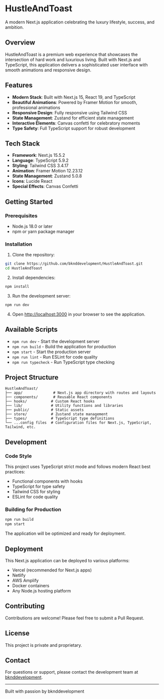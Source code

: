 # HustleAndToast

A modern Next.js application celebrating the luxury lifestyle, success, and ambition.

## Overview

HustleAndToast is a premium web experience that showcases the intersection of hard work and luxurious living. Built with Next.js and TypeScript, this application delivers a sophisticated user interface with smooth animations and responsive design.

## Features

- **Modern Stack**: Built with Next.js 15, React 19, and TypeScript
- **Beautiful Animations**: Powered by Framer Motion for smooth, professional animations
- **Responsive Design**: Fully responsive using Tailwind CSS
- **State Management**: Zustand for efficient state management
- **Interactive Elements**: Canvas confetti for celebratory moments
- **Type Safety**: Full TypeScript support for robust development

## Tech Stack

- **Framework**: Next.js 15.5.2
- **Language**: TypeScript 5.9.2
- **Styling**: Tailwind CSS 3.4.17
- **Animation**: Framer Motion 12.23.12
- **State Management**: Zustand 5.0.8
- **Icons**: Lucide React
- **Special Effects**: Canvas Confetti

## Getting Started

### Prerequisites

- Node.js 18.0 or later
- npm or yarn package manager

### Installation

1. Clone the repository:
```bash
git clone https://github.com/bknddevelopment/HustleAndToast.git
cd HustleAndToast
```

2. Install dependencies:
```bash
npm install
```

3. Run the development server:
```bash
npm run dev
```

4. Open [http://localhost:3000](http://localhost:3000) in your browser to see the application.

## Available Scripts

- `npm run dev` - Start the development server
- `npm run build` - Build the application for production
- `npm start` - Start the production server
- `npm run lint` - Run ESLint for code quality
- `npm run typecheck` - Run TypeScript type checking

## Project Structure

```
HustleAndToast/
├── app/              # Next.js app directory with routes and layouts
├── components/       # Reusable React components
├── hooks/           # Custom React hooks
├── lib/             # Utility functions and libraries
├── public/          # Static assets
├── store/           # Zustand state management
├── types/           # TypeScript type definitions
└── ...config files  # Configuration files for Next.js, TypeScript, Tailwind, etc.
```

## Development

### Code Style

This project uses TypeScript strict mode and follows modern React best practices:
- Functional components with hooks
- TypeScript for type safety
- Tailwind CSS for styling
- ESLint for code quality

### Building for Production

```bash
npm run build
npm start
```

The application will be optimized and ready for deployment.

## Deployment

This Next.js application can be deployed to various platforms:
- Vercel (recommended for Next.js apps)
- Netlify
- AWS Amplify
- Docker containers
- Any Node.js hosting platform

## Contributing

Contributions are welcome! Please feel free to submit a Pull Request.

## License

This project is private and proprietary.

## Contact

For questions or support, please contact the development team at [bknddevelopment](https://github.com/bknddevelopment).

---

Built with passion by bknddevelopment